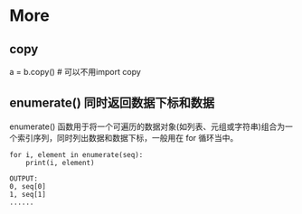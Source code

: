 # More

## copy
a = b.copy()  # 可以不用import copy

## enumerate() 同时返回数据下标和数据
enumerate() 函数用于将一个可遍历的数据对象(如列表、元组或字符串)组合为一个索引序列，同时列出数据和数据下标，一般用在 for 循环当中。
```
for i, element in enumerate(seq):
    print(i, element)

OUTPUT:
0, seq[0]
1, seq[1]
......
```
